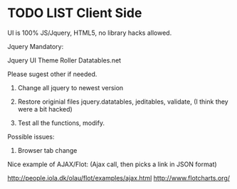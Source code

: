 TODO LIST Client Side
=========

UI is 100% JS/Jquery, HTML5, no library hacks allowed. 

Jquery Mandatory:

  Jquery UI
  Theme Roller
  Datatables.net

Please sugest other if needed.


1. Change all jquery to newest version

2. Restore originial files jquery.datatables, jeditables, validate, (I think they were a bit hacked)

3. Test all the functions, modify.

Possible issues: 

1. Browser tab change

Nice example of AJAX/Flot: (Ajax call, then picks a link in JSON format)

http://people.iola.dk/olau/flot/examples/ajax.html
http://www.flotcharts.org/

